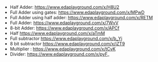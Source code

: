 - Half Adder: https://www.edaplayground.com/x/H8U2
- Full Adder using gates: https://www.edaplayground.com/x/MPwD
- Full Adder using half adder: https://www.edaplayground.com/x/RETM
- Full Adder: https://www.edaplayground.com/x/7WvV
- 8-bit Adder: https://www.edaplayground.com/x/APCf
- Half https://www.edaplayground.com/x/aTmM
- Full subtractor https://www.edaplayground.com/x/b_Yj
- 8 bit subtractor https://www.edaplayground.com/x/iZT9
- Multiplier : https://www.edaplayground.com/x/tCvK
- Divider: https://www.edaplayground.com/x/pyF_


